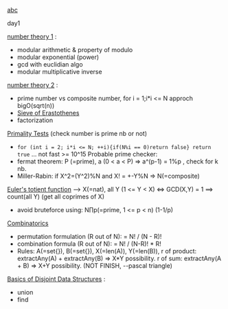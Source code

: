 [abc](https://www.google.com)

day1

[number theory 1](https://www.hackerearth.com/fr/practice/math/number-theory/basic-number-theory-1/tutorial/) :
- modular arithmetic & property of modulo
- modular exponential (power)
- gcd with euclidian algo
- modular multiplicative inverse

[number theory 2](https://www.hackerearth.com/fr/practice/math/number-theory/basic-number-theory-2/tutorial/) :
- prime number vs composite number, for i = 1;i*i <= N approch bigO(sqrt(n))
- [Sieve of Erastothenes](https://en.wikipedia.org/wiki/Sieve_of_Eratosthenes)
- factorization

[Primality Tests](https://www.hackerearth.com/fr/practice/math/number-theory/primality-tests/tutorial/) (check number is prime nb or not)
- `for (int i = 2; i*i <= N; ++i){if(N%i == 0)return false} return true` ... not fast >= 10^15
Probable prime checker:
- fermat theorem: P (=prime), a (0 < a < P) => a^(p-1) = 1%p , check for k nb.
- Miller-Rabin: if X^2=(Y^2)%N and X! = +-Y%N => N(=composite)

[Euler's totient function](https://www.hackerearth.com/fr/practice/math/number-theory/totient-function/tutorial/)
--> X(=nat), all Y (1 <= Y < X) <=> GCD(X,Y) = 1 ==> count(all Y) (get all coprimes of X)
- avoid bruteforce using: N∏p(=prime, 1 <= p < n) (1-1/p)

[Combinatorics](https://www.hackerearth.com/fr/practice/math/combinatorics/basics-of-combinatorics/tutorial/)
- permutation formulation (R out of N): = N! / (N - R)!
- combination formula (R out of N): = N! / (N-R)! * R!
- Rules: A(=set{}), B(=set{}), X(=len(A)), Y(=len(B)), r of product: extractAny(A) + extractAny(B) => X*Y possibility. r of sum: extractAny(A + B) => X+Y possibility.
(NOT FINISH, --pascal triangle)

[Basics of Disjoint Data Structures](https://www.hackerearth.com/fr/practice/data-structures/disjoint-data-strutures/basics-of-disjoint-data-structures/tutorial/) :
- union
- find

